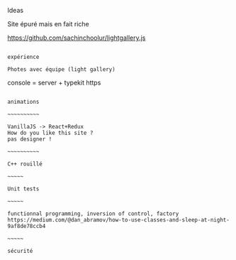 Ideas

Site épuré mais en fait riche

https://github.com/sachinchoolur/lightgallery.js

~~~~~~~~~~~~~~~~~~

expérience

Photes avec équipe (light gallery)

~~~~~~~~~~~~~~~~~~

console = server + typekit
https

~~~~~~~~~~~~~~~~~

animations

~~~~~~~~~~

VanillaJS -> React+Redux
How do you like this site ?
pas designer !

~~~~~~~~~~

C++ rouillé

~~~~~

Unit tests

~~~~~

functionnal programming, inversion of control, factory
https://medium.com/@dan_abramov/how-to-use-classes-and-sleep-at-night-9af8de78ccb4

~~~~~

sécurité

